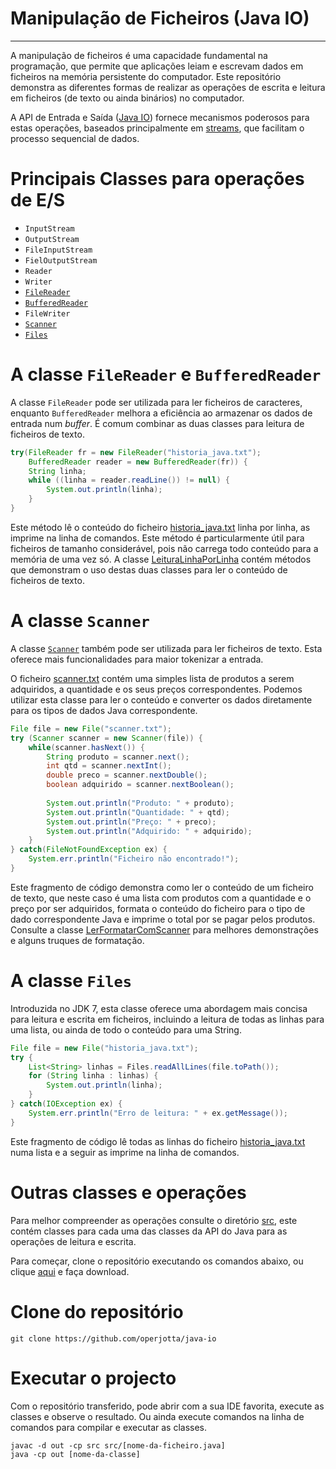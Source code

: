 Manipulação de Ficheiros (Java IO)
=============================================

---------------------------------------------

A manipulação de ficheiros é uma capacidade fundamental na programação,
que permite que aplicações leiam e escrevam dados em ficheiros na memória
persistente do computador. Este repositório demonstra as diferentes formas
de realizar as operações de escrita e leitura em ficheiros (de texto ou
ainda binários) no computador.

A API de Entrada e Saída ([Java IO](https://docs.oracle.com/javase/8/docs/api/java/io/package-summary.html))
fornece mecanismos poderosos para estas operações, baseados principalmente
em [streams](https://pt.wikipedia.org/wiki/Stream_(computa%C3%A7%C3%A3o)#:~:text=Na%20ci%C3%AAncia%20da%20computa%C3%A7%C3%A3o%2C%20stream%2C%20em%20portugu%C3%AAs%20fluxo%2C%20%C3%A9%20uma%20sequ%C3%AAncia%20de%20elementos%20de%20dados%20disponibilizados%20ao%20longo%20do%20tempo.%20Um%20fluxo%20pode%20ser%20considerado%20como%20itens%20em%20uma%20esteira%20transportadora%20sendo%20processados%20um%20por%20vez%2C%20em%20vez%20de%20em%20grandes%20lotes.),
que facilitam o processo sequencial de dados.

# Principais Classes para operações de E/S

- ``InputStream``
- ``OutputStream``
- ``FileInputStream``
- ``FielOutputStream``
- ``Reader``
- ``Writer``
- [``FileReader``](#a-classe-filereader-e-bufferedreader)
- [``BufferedReader``](#a-classe-filereader-e-bufferedreader)
- ``FileWriter``
- [``Scanner``](#a-classe-scanner)
- [``Files``](#a-classe-files)

# A classe ``FileReader`` e ``BufferedReader``

A classe ``FileReader`` pode ser utilizada para ler ficheiros de
caracteres, enquanto ``BufferedReader`` melhora a eficiência ao
armazenar os dados de entrada num *buffer*. É comum combinar as
duas classes para leitura de ficheiros de texto.

````java
try(FileReader fr = new FileReader("historia_java.txt");
    BufferedReader reader = new BufferedReader(fr)) {
    String linha;
    while ((linha = reader.readLine()) != null) {
        System.out.println(linha);
    }
}
````

Este método lê o conteúdo do ficheiro [historia_java.txt](historia_java.txt)
linha por linha, as imprime na linha de comandos. Este método é particularmente
útil para ficheiros de tamanho considerável, pois não carrega todo
conteúdo para a memória de uma vez só. A classe [LeituraLinhaPorLinha](src/LeituraLinhaPorLinha.java)
contém métodos que demonstram o uso destas duas classes para ler o conteúdo de
ficheiros de texto.

# A classe ``Scanner``

A classe [``Scanner``](https://docs.oracle.com/javase/8/docs/api/java/util/Scanner.html)
também pode ser utilizada para ler ficheiros de texto. Esta oferece mais
funcionalidades para maior tokenizar a entrada.

O ficheiro [scanner.txt](scanner.txt) contém uma simples lista de produtos a serem adquiridos,
a quantidade e os seus preços correspondentes. Podemos utilizar esta classe para ler o conteúdo
e converter os dados diretamente para os tipos de dados Java correspondente.

````java
File file = new File("scanner.txt");
try (Scanner scanner = new Scanner(file)) {
    while(scanner.hasNext()) {
        String produto = scanner.next();
        int qtd = scanner.nextInt();
        double preco = scanner.nextDouble();
        boolean adquirido = scanner.nextBoolean();
        
        System.out.println("Produto: " + produto);
        System.out.println("Quantidade: " + qtd);
        System.out.println("Preço: " + preco);
        System.out.println("Adquirido: " + adquirido);
    }
} catch(FileNotFoundException ex) {
    System.err.println("Ficheiro não encontrado!");
}
````

Este fragmento de código demonstra como ler o conteúdo de um ficheiro de texto,
que neste caso é uma lista com produtos com a quantidade e o preço por ser adquiridos,
formata o conteúdo do ficheiro para o tipo de dado correspondente Java e imprime
o total por se pagar pelos produtos. Consulte a classe [LerFormatarComScanner](src/LerFormatarComScanner.java)
para melhores demonstrações e alguns truques de formatação.

# A classe ``Files``

Introduzida no JDK 7, esta classe oferece uma abordagem mais concisa para leitura
e escrita em ficheiros, incluindo a leitura de todas as linhas para uma lista, ou ainda
de todo o conteúdo para uma String.

````java
File file = new File("historia_java.txt");
try {
    List<String> linhas = Files.readAllLines(file.toPath());
    for (String linha : linhas) {
        System.out.println(linha);
    }
} catch(IOException ex) {
    System.err.println("Erro de leitura: " + ex.getMessage());
}
````

Este fragmento de código lê todas as linhas do ficheiro [historia_java.txt](historia_java.txt)
numa lista e a seguir as imprime na linha de comandos.

# Outras classes e operações

Para melhor compreender as operações consulte o diretório [src](src), este contém classes
para cada uma das classes da API do Java para as operações de leitura e escrita.

Para começar, clone o repositório executando os comandos abaixo, ou clique [aqui](https://github.com/operjotta/java-io/archive/refs/heads/main.zip)
e faça download.

# Clone do repositório

````shell
git clone https://github.com/operjotta/java-io
````

# Executar o projecto
Com o repositório transferido, pode abrir com a sua IDE favorita, execute as classes
e observe o resultado. Ou ainda execute comandos na linha de comandos para compilar
e executar as classes.

````shell
javac -d out -cp src src/[nome-da-ficheiro.java]
java -cp out [nome-da-classe]
````
